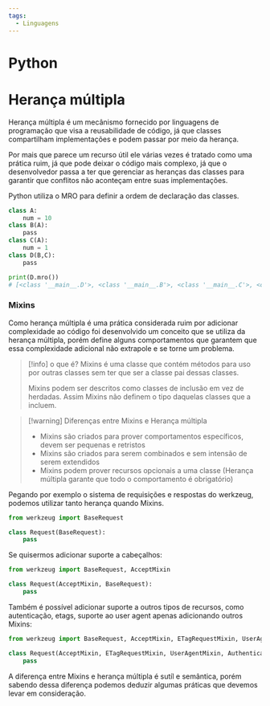 ```yaml
---
tags:
  - Linguagens
---
```

# Python

# Herança múltipla

Herança múltipla é um mecânismo fornecido por linguagens de programação que visa a reusabilidade de código, já que classes compartilham implementações e podem passar por meio da herança.

Por mais que parece um recurso útil ele várias vezes é tratado como uma prática ruim, já que pode deixar o código mais complexo, já que o desenvolvedor passa a ter que gerenciar as heranças das classes para garantir que conflitos não aconteçam entre suas implementações.

Python utiliza o MRO para definir a ordem de declaração das classes. 

```python
class A:
    num = 10
class B(A):
    pass
class C(A):
    num = 1
class D(B,C):
    pass

print(D.mro())
# [<class '__main__.D'>, <class '__main__.B'>, <class '__main__.C'>, <class '__main__.A'>, <class 'object'>]
```

### Mixins

Como herança múltipla é uma prática considerada ruim por adicionar complexidade ao código foi desenvolvido um conceito que se utiliza da herança múltipla, porém define alguns comportamentos que garantem que essa complexidade adicional não extrapole e se torne um problema.

> [!info] o que é?
> Mixins é uma classe que contém métodos para uso por outras classes sem ter que ser a classe pai dessas classes.
> 
> Mixins podem ser descritos como classes de inclusão em vez de herdadas. Assim Mixins não definem o tipo daquelas classes que a incluem.

> [!warning] Diferenças entre Mixins e Herança múltipla
> - Mixins são criados para prover comportamentos específicos, devem ser pequenas e retristos
> - Mixins são criados para serem combinados e sem intensão de serem extendidos
> - Mixins podem prover recursos opcionais a uma classe (Herança múltipla garante que todo o comportamento é obrigatório)

Pegando por exemplo o sistema de requisições e respostas do werkzeug, podemos utilizar tanto herança quando Mixins.

```python
from werkzeug import BaseRequest

class Request(BaseRequest):
    pass
```

Se quisermos adicionar suporte a cabeçalhos:

```python
from werkzeug import BaseRequest, AcceptMixin

class Request(AcceptMixin, BaseRequest):
    pass
```

Também é possível adicionar suporte a outros tipos de recursos, como autenticação, etags, suporte ao user agent apenas adicionando outros Mixins:

```python
from werkzeug import BaseRequest, AcceptMixin, ETagRequestMixin, UserAgentMixin, AuthenticationMixin

class Request(AcceptMixin, ETagRequestMixin, UserAgentMixin, AuthenticationMixin, BaseRequest):
    pass
```

A diferença entre Mixins e herança múltipla é sutíl e semântica, porém sabendo dessa diferença podemos deduzir algumas práticas que devemos levar em consideração.